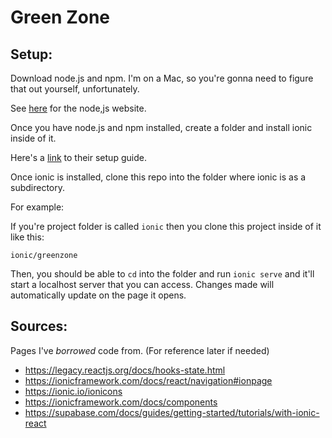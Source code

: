 # Green Zone

## Setup:

Download node.js and npm. I'm on a Mac, so you're gonna need to figure that out yourself, unfortunately. 

See [here](https://nodejs.org/en) for the node,js website.

Once you have node.js and npm installed, create a folder and install ionic inside of it.

Here's a [link](https://ionicframework.com/docs/intro/cli) to their setup guide.

Once ionic is installed, clone this repo into the folder where ionic is as a subdirectory.

For example:

If you're project folder is called `ionic` then you clone this project inside of it like this:

`ionic/greenzone`

Then, you should be able to `cd` into the folder and run `ionic serve` and it'll start a localhost server that you can 
access. Changes made will automatically update on the page it opens. 

## Sources:

Pages I've *borrowed* code from. (For reference later if needed)

- https://legacy.reactjs.org/docs/hooks-state.html
- https://ionicframework.com/docs/react/navigation#ionpage
- https://ionic.io/ionicons
- https://ionicframework.com/docs/components
- https://supabase.com/docs/guides/getting-started/tutorials/with-ionic-react
